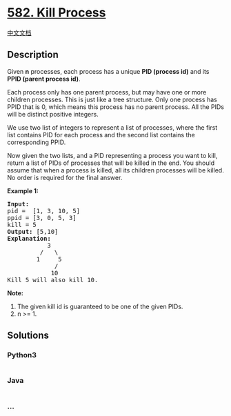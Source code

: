 # [582. Kill Process](https://leetcode.com/problems/kill-process)

[中文文档](/solution/0500-0599/0582.Kill%20Process/README.md)

## Description
<p>Given <b>n</b> processes, each process has a unique <b>PID (process id)</b> and its <b>PPID (parent process id)</b>. 

<p>Each process only has one parent process, but may have one or more children processes. This is just like a tree structure.  Only one process has PPID that is 0, which means this process has no parent process. All the PIDs will be distinct positive integers.</p>

<p>We use two list of integers to represent a list of processes, where the first list contains PID for each process and the second list contains the corresponding PPID. </p>
 
<p>Now given the two lists, and a PID representing a process you want to kill, return a list of PIDs of processes that will be killed in the end. You should assume that when a process is killed, all its children processes will be killed. No order is required for the final answer.</p>

<p><b>Example 1:</b><br />
<pre>
<b>Input:</b> 
pid =  [1, 3, 10, 5]
ppid = [3, 0, 5, 3]
kill = 5
<b>Output:</b> [5,10]
<b>Explanation:</b> 
           3
         /   \
        1     5
             /
            10
Kill 5 will also kill 10.
</pre>
</p>

<p><b>Note:</b><br>
<ol>
<li>The given kill id is guaranteed to be one of the given PIDs.</li>
<li>n >= 1.</li>
</ol>
</p>


## Solutions


<!-- tabs:start -->

### **Python3**

```python

```

### **Java**

```java

```

### **...**
```

```

<!-- tabs:end -->
